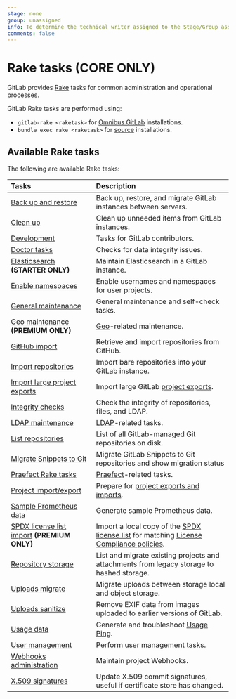 ```yaml
---
stage: none
group: unassigned
info: To determine the technical writer assigned to the Stage/Group associated with this page, see https://about.gitlab.com/handbook/engineering/ux/technical-writing/#assignments
comments: false
---
```


# Rake tasks **(CORE ONLY)**

GitLab provides [Rake](https://ruby.github.io/rake/) tasks for common administration and operational processes.

GitLab Rake tasks are performed using:

- `gitlab-rake <raketask>` for [Omnibus GitLab](https://docs.gitlab.com/omnibus/README.html) installations.
- `bundle exec rake <raketask>` for [source](../install/installation.md) installations.

## Available Rake tasks

The following are available Rake tasks:

| Tasks                                                                                               | Description                                                                               |
|:----------------------------------------------------------------------------------------------------|:------------------------------------------------------------------------------------------|
| [Back up and restore](backup_restore.md)                                                            | Back up, restore, and migrate GitLab instances between servers.                           |
| [Clean up](cleanup.md)                                                                              | Clean up unneeded items from GitLab instances.                                            |
| [Development](../development/rake_tasks.md)                                                         | Tasks for GitLab contributors.                                                            |
| [Doctor tasks](../administration/raketasks/doctor.md)                                               | Checks for data integrity issues.                                                         |
| [Elasticsearch](../integration/elasticsearch.md#gitlab-advanced-search-rake-tasks) **(STARTER ONLY)** | Maintain Elasticsearch in a GitLab instance.                                              |
| [Enable namespaces](features.md)                                                                    | Enable usernames and namespaces for user projects.                                        |
| [General maintenance](../administration/raketasks/maintenance.md)                                   | General maintenance and self-check tasks.                                                 |
| [Geo maintenance](../administration/raketasks/geo.md) **(PREMIUM ONLY)**                            | [Geo](../administration/geo/index.md)-related maintenance.                    |
| [GitHub import](../administration/raketasks/github_import.md)                                       | Retrieve and import repositories from GitHub.                                             |
| [Import repositories](import.md)                                                                    | Import bare repositories into your GitLab instance.                                       |
| [Import large project exports](../development/import_project.md#importing-via-a-rake-task)          | Import large GitLab [project exports](../user/project/settings/import_export.md).         |
| [Integrity checks](../administration/raketasks/check.md)                                            | Check the integrity of repositories, files, and LDAP.                                     |
| [LDAP maintenance](../administration/raketasks/ldap.md)                                             | [LDAP](../administration/auth/ldap/index.md)-related tasks.                               |
| [List repositories](list_repos.md)                                                                  | List of all GitLab-managed Git repositories on disk.                                      |
| [Migrate Snippets to Git](migrate_snippets.md)                                                      | Migrate GitLab Snippets to Git repositories and show migration status                     |
| [Praefect Rake tasks](../administration/raketasks/praefect.md)                                      | [Praefect](../administration/gitaly/praefect.md)-related tasks.                           |
| [Project import/export](../administration/raketasks/project_import_export.md)                       | Prepare for [project exports and imports](../user/project/settings/import_export.md).     |
| [Sample Prometheus data](generate_sample_prometheus_data.md)                                        | Generate sample Prometheus data.                                                          |
| [SPDX license list import](spdx.md) **(PREMIUM ONLY)**                                              | Import a local copy of the [SPDX license list](https://spdx.org/licenses/) for matching [License Compliance policies](../user/compliance/license_compliance/index.md).|                                                     |
| [Repository storage](../administration/raketasks/storage.md)                                        | List and migrate existing projects and attachments from legacy storage to hashed storage. |
| [Uploads migrate](../administration/raketasks/uploads/migrate.md)                                   | Migrate uploads between storage local and object storage.                                 |
| [Uploads sanitize](../administration/raketasks/uploads/sanitize.md)                                 | Remove EXIF data from images uploaded to earlier versions of GitLab.                      |
| [Usage data](../administration/troubleshooting/gitlab_rails_cheat_sheet.md#generate-usage-ping)     | Generate and troubleshoot [Usage Ping](../development/usage_ping.md).|
| [User management](user_management.md)                                                               | Perform user management tasks.                                                            |
| [Webhooks administration](web_hooks.md)                                                             | Maintain project Webhooks.                                                                |
| [X.509 signatures](x509_signatures.md)                                                              | Update X.509 commit signatures, useful if certificate store has changed.                  |
